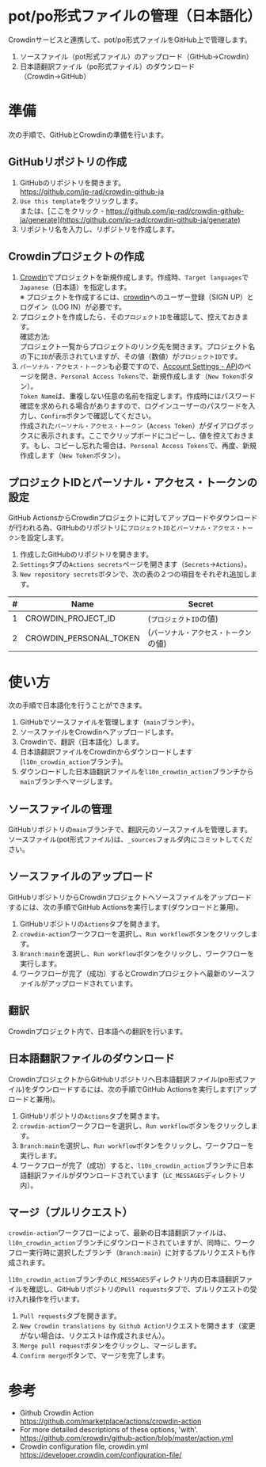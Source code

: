 # pot/po形式ファイルの管理（日本語化）

Crowdinサービスと連携して、pot/po形式ファイルをGitHub上で管理します。

1. ソースファイル（pot形式ファイル）のアップロード（GitHub→Crowdin）
1. 日本語翻訳ファイル（po形式ファイル）のダウンロード（Crowdin→GitHub）

# 準備

次の手順で、GitHubとCrowdinの準備を行います。

## GitHubリポジトリの作成

1. GitHubのリポジトリを開きます。  
https://github.com/jp-rad/crowdin-github-ja  
1. `Use this template`をクリックします。  
または、[ここをクリック - https://github.com/jp-rad/crowdin-github-ja/generate](https://github.com/jp-rad/crowdin-github-ja/generate)  
1. リポジトリ名を入力し、リポジトリを作成します。  

## Crowdinプロジェクトの作成

1. [Crowdin](https://crowdin.com/)でプロジェクトを新規作成します。作成時、`Target languages`で`Japanese`（日本語）を指定します。  
※ プロジェクトを作成するには、[crowdin](https://crowdin.com/)へのユーザー登録（SIGN UP）とログイン（LOG IN）が必要です。
1. プロジェクトを作成したら、その`プロジェクトID`を確認して、控えておきます。  
確認方法:  
プロジェクト一覧からプロジェクトのリンク先を開きます。プロジェクト名の下に`ID`が表示されていますが、その値（数値）が`プロジェクトID`です。
1. `パーソナル・アクセス・トークン`も必要ですので、[Account Settings - API](https://crowdin.com/settings#api-key)のページを開き、`Personal Access Tokens`で、新規作成します（`New Token`ボタン）。  
`Token Name`は、重複しない任意の名前を指定します。作成時にはパスワード確認を求められる場合がありますので、ログインユーザーのパスワードを入力し、`Confirm`ボタンで確認してください。  
作成された`パーソナル・アクセス・トークン`（`Access Token`）がダイアログボックスに表示されます。ここでクリップボードにコピーし、値を控えておきます。もし、コピーし忘れた場合は、`Personal Access Tokens`で、再度、新規作成します（`New Token`ボタン）。

## プロジェクトIDとパーソナル・アクセス・トークンの設定

GitHub ActionsからCrowdinプロジェクトに対してアップロードやダウンロードが行われる為、GitHubのリポジトリに`プロジェクトID`と`パーソナル・アクセス・トークン`を設定します。

1. 作成したGitHubのリポジトリを開きます。
1. `Settings`タブの`Actions secrets`ページを開きます（`Secrets`→`Actions`）。
1. `New repository secrets`ボタンで、次の表の２つの項目をそれぞれ追加します。

| # | Name | Secret |
|---|------|--------|
| 1 | CROWDIN_PROJECT_ID | (`プロジェクトID`の値) |
| 2 | CROWDIN_PERSONAL_TOKEN | (`パーソナル・アクセス・トークン`の値) |


# 使い方

次の手順で日本語化を行うことができます。

1. GitHubでソースファイルを管理します（`main`ブランチ）。
1. ソースファイルをCrowdinへアップロードします。
1. Crowdinで、翻訳（日本語化）します。
1. 日本語翻訳ファイルをCrowdinからダウンロードします(`l10n_crowdin_action`ブランチ)。
1. ダウンロードした日本語翻訳ファイルを`l10n_crowdin_action`ブランチから`main`ブランチへマージします。

## ソースファイルの管理

GitHubリポジトリの`main`ブランチで、翻訳元のソースファイルを管理します。ソースファイル(pot形式ファイル)は、`_sources`フォルダ内にコミットしてください。

## ソースファイルのアップロード

GitHubリポジトリからCrowdinプロジェクトへソースファイルをアップロードするには、次の手順でGitHub Actionsを実行します(ダウンロードと兼用)。

1. GitHubリポジトリの`Actions`タブを開きます。
1. `crowdin-action`ワークフローを選択し、`Run workflow`ボタンをクリックします。
1. `Branch:main`を選択し、`Run workflow`ボタンをクリックし、ワークフローを実行します。
1. ワークフローが完了（成功）するとCrowdinプロジェクトへ最新のソースファイルがアップロードされています。

## 翻訳

Crowdinプロジェクト内で、日本語への翻訳を行います。

## 日本語翻訳ファイルのダウンロード

CrowdinプロジェクトからGitHubリポジトリへ日本語翻訳ファイル(po形式ファイル)をダウンロードするには、次の手順でGitHub Actionsを実行します(アップロードと兼用)。

1. GitHubリポジトリの`Actions`タブを開きます。
1. `crowdin-action`ワークフローを選択し、`Run workflow`ボタンをクリックします。
1. `Branch:main`を選択し、`Run workflow`ボタンをクリックし、ワークフローを実行します。
1. ワークフローが完了（成功）すると、`l10n_crowdin_action`ブランチに日本語翻訳ファイルがダウンロードされています（`LC_MESSAGES`ディレクトリ内）。

## マージ（プルリクエスト）

`crowdin-action`ワークフローによって、最新の日本語翻訳ファイルは、`l10n_crowdin_action`ブランチにダウンロードされていますが、同時に、ワークフロー実行時に選択したブランチ（`Branch:main`）に対するプルリクエストも作成されます。

`l10n_crowdin_action`ブランチの`LC_MESSAGES`ディレクトリ内の日本語翻訳ファイルを確認し、GitHubリポジトリの`Pull requests`タブで、プルリクエストの受け入れ操作を行います。

1. `Pull requests`タブを開きます。
1. `New Crowdin translations by Github Action`リクエストを開きます（変更がない場合は、リクエストは作成されません）。
1. `Merge pull request`ボタンをクリックし、マージします。
1. `Confirm merge`ボタンで、マージを完了します。

# 参考

* Github Crowdin Action  
https://github.com/marketplace/actions/crowdin-action
* For more detailed descriptions of these options, 'with'.  
https://github.com/crowdin/github-action/blob/master/action.yml
* Crowdin configuration file, crowdin.yml  
https://developer.crowdin.com/configuration-file/
